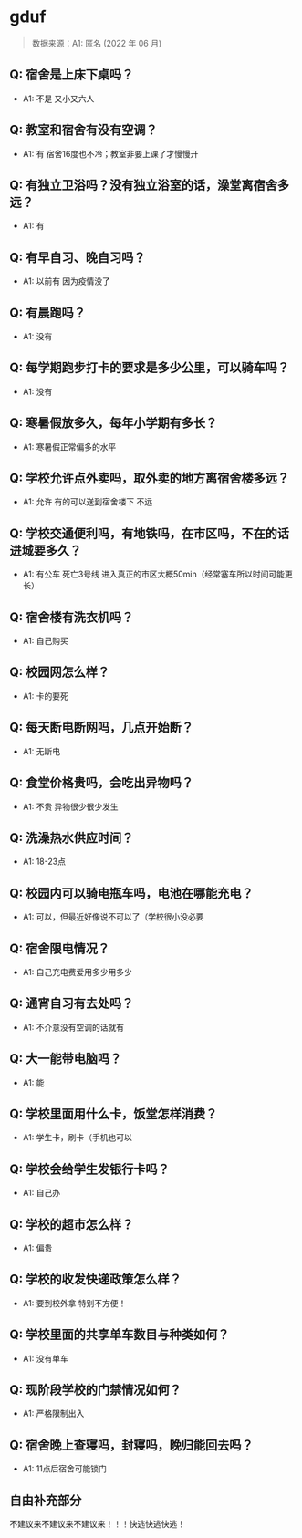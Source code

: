 # gduf

> 数据来源：A1: 匿名 (2022 年 06 月)

## Q: 宿舍是上床下桌吗？

- A1: 不是 又小又六人

## Q: 教室和宿舍有没有空调？

- A1: 有 宿舍16度也不冷；教室非要上课了才慢慢开

## Q: 有独立卫浴吗？没有独立浴室的话，澡堂离宿舍多远？

- A1: 有

## Q: 有早自习、晚自习吗？

- A1: 以前有 因为疫情没了

## Q: 有晨跑吗？

- A1: 没有

## Q: 每学期跑步打卡的要求是多少公里，可以骑车吗？

- A1: 没有

## Q: 寒暑假放多久，每年小学期有多长？

- A1: 寒暑假正常偏多的水平

## Q: 学校允许点外卖吗，取外卖的地方离宿舍楼多远？

- A1: 允许 有的可以送到宿舍楼下 不远

## Q: 学校交通便利吗，有地铁吗，在市区吗，不在的话进城要多久？

- A1: 有公车 死亡3号线 进入真正的市区大概50min（经常塞车所以时间可能更长）

## Q: 宿舍楼有洗衣机吗？

- A1: 自己购买

## Q: 校园网怎么样？

- A1: 卡的要死

## Q: 每天断电断网吗，几点开始断？

- A1: 无断电

## Q: 食堂价格贵吗，会吃出异物吗？

- A1: 不贵 异物很少很少发生

## Q: 洗澡热水供应时间？

- A1: 18-23点

## Q: 校园内可以骑电瓶车吗，电池在哪能充电？

- A1: 可以，但最近好像说不可以了（学校很小没必要

## Q: 宿舍限电情况？

- A1: 自己充电费爱用多少用多少

## Q: 通宵自习有去处吗？

- A1: 不介意没有空调的话就有

## Q: 大一能带电脑吗？

- A1: 能

## Q: 学校里面用什么卡，饭堂怎样消费？

- A1: 学生卡，刷卡（手机也可以

## Q: 学校会给学生发银行卡吗？

- A1: 自己办

## Q: 学校的超市怎么样？

- A1: 偏贵

## Q: 学校的收发快递政策怎么样？

- A1: 要到校外拿 特别不方便！

## Q: 学校里面的共享单车数目与种类如何？

- A1: 没有单车

## Q: 现阶段学校的门禁情况如何？

- A1: 严格限制出入

## Q: 宿舍晚上查寝吗，封寝吗，晚归能回去吗？

- A1: 11点后宿舍可能锁门

## 自由补充部分

不建议来不建议来不建议来！！！快逃快逃快逃！